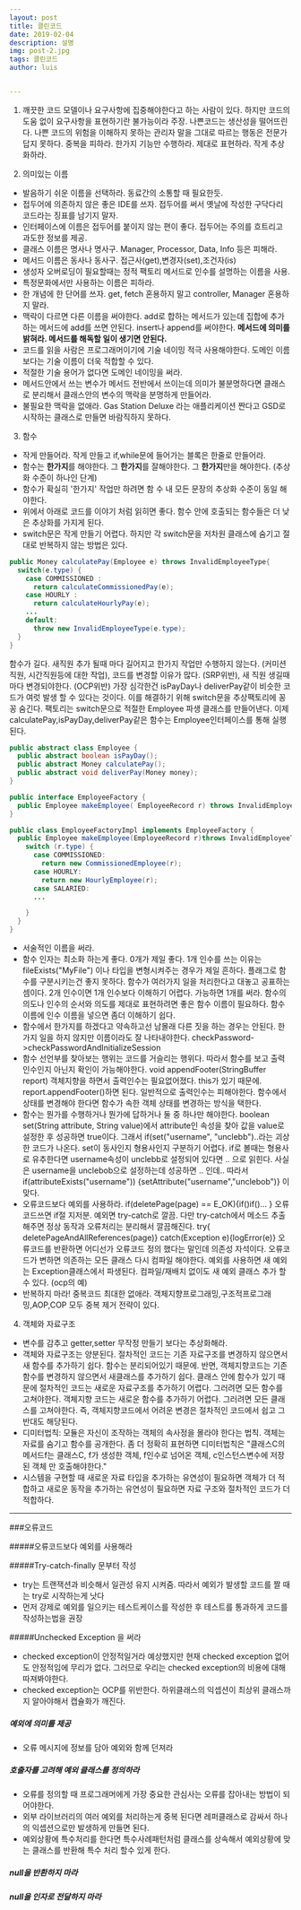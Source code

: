 ```yaml
---
layout: post
title: 클린코드
date: 2019-02-04
description: 설명
img: post-2.jpg
tags: 클린코드
author: luis


---
```

1. 깨끗한 코드
모델이나 요구사항에 집중해야한다고 하는 사람이 있다. 하지만 코드의 도움 없이 요구사항을 표현하기란 불가능이라 주장.
나쁜코드는 생산성을 떨어뜨린다.
나쁜 코드의 위험을 이해하지 못하는 관리자 말을 그대로 따르는 행동은 전문가답지 못하다.
중복을 피하라. 한가지 기능만 수행하라. 제대로 표현하라. 작게 추상화하라.

2. 의미있는 이름
- 발음하기 쉬운 이름을 선택하라. 동료간의 소통할 때 필요한듯.
- 접두어에 의존하지 않은 좋은 IDE를 쓰자. 접두어를 써서 옛날에 작성한 구닥다리 코드라는 징표를 남기지 말자.
- 인터페이스에 이름은 접두어를 붙이지 않는 편이 좋다. 접두어는 주의를 흐트리고 과도한 정보를 제공.
- 클래스 이름은 명사나 명사구. Manager, Processor, Data, Info 등은 피해라.
- 메서드 이름은 동사나 동사구. 접근사(get),변경자(set),조건자(is)
- 생성자 오버로딩이 필요할때는 정적 팩토리 메서드로 인수를 설명하는 이름을 사용.
- 특정문화에서만 사용하는 이름은 피하라.
- 한 개념에 한 단어를 쓰자. get, fetch 혼용하지 말고 controller, Manager 혼용하지 말라.
- 맥락이 다르면 다른 이름을 써야한다. add로 합하는 메서드가 있는데 집합에 추가하는 메서드에 add를 쓰면 안된다. insert나 append를 써야한다. **메서드에 의미를 밝혀라. 메서드를 해독할 일이 생기면 안된다.**
- 코드를 읽을 사람은 프로그래머이기에 기술 네이밍 적극 사용해야한다. 도메인 이름보다는 기술 이름이 더욱 적합할 수 있다.
- 적절한 기술 용어가 없다면 도메인 네이밍을 써라.
- 메서드안에서 쓰는 변수가 메서드 전반에서 쓰이는데 의미가 불분명하다면 클래스로 분리해서 클래스안의 변수의 맥락을 분명하게 만들어라.
- 불필요한 맥락을 없애라. Gas Station Deluxe 라는 애플리케이션 짠다고 GSD로 시작하는 클래스로 만들면 바람직하지 못하다.

3. 함수
- 작게 만들어라. 작게 만들고 if,while문에 들어가는 블록은 한줄로 만들어라.
- 함수는 **한가지**를 해야한다. 그 **한가지**를 잘해야한다. 그 **한가지**만을 해야한다. (추상화 수준이 하나인 단계)
- 함수가 확실히 '한가지' 작업만 하려면 함 수 내 모든 문장의 추상화 수준이 동일 해야한다.
- 위에서 아래로 코드를 이야기 처럼 읽히면 좋다. 함수 안에 호출되는 함수들은 더 낮은 추상화를 가지게 된다.
- switch문은 작게 만들기 어렵다. 하지만 각 switch문을 저차원 클래스에 숨기고 절대로 반복하지 않는 방법은 있다.
```java
public Money calculatePay(Employee e) throws InvalidEmployeeType{
  switch(e.type) {
    case COMMISSIONED :
      return calculateCommissionedPay(e);
    case HOURLY :
      return calculateHourlyPay(e);
    ...
    default:
      throw new InvalidEmployeeType(e.type);
  }
}
```
함수가 길다. 새직원 추가 될때 마다 길어지고 한가지 작업만 수행하지 않는다. (커미션직원, 시간직원등에 대한 작업), 코드를 변경할 이유가 많다. (SRP위반), 새 직원 생길때 마다 변경되야한다. (OCP위반)
가장 심각한건 isPayDay나 deliverPay같이 비슷한 코드가 여럿 발생 할 수 있다는 것이다.
이를 해결하기 위해 switch문을 추상팩토리에 꽁꽁 숨긴다. 팩토리는 switch문으로 적절한 Employee 파생 클래스를 만들어낸다. 이제 calculatePay,isPayDay,deliverPay같은 함수는 Employee인터페이스를 통해 실행된다.
```java
public abstract class Employee {
  public abstract boolean isPayDay();
  public abstract Money calculatePay();
  public abstract void deliverPay(Money money);
}

public interface EmployeeFactory {
  public Employee makeEmployee( EmployeeRecord r) throws InvalidEmployeeType;
}

public class EmployeeFactoryImpl implements EmployeeFactory {
  public Employee makeEmployee(EmployeeRecord r)throws InvalidEmployeeType {
    switch (r.type) {
      case COMMISSIONED:
        return new CommissionedEmployee(r);
      case HOURLY:
        return new HourlyEmployee(r);
      case SALARIED:
      ...

    }
  }
}
```
- 서술적인 이름을 써라.
- 함수 인자는 최소화 하는게 좋다.
0개가 제일 좋다.
1개 인수를 쓰는 이유는 fileExists("MyFile") 이나 타입을 변형시켜주는 경우가 제일 흔하다.
플래그로 함수를 구분시키는건 좋지 못하다. 함수가 여러가지 일을 처리한다고 대놓고 공표하는 셈이다.
2개 인수이면 1개 인수보다 이해하기 어렵다. 가능하면 1개를 써라.
함수의 의도나 인수의 순서와 의도를 제대로 표현하려면 좋은 함수 이름이 필요하다. 함수 이름에 인수 이름을 넣으면 좀더 이해하기 쉽다.
- 함수에서 한가지를 하겠다고 약속하고선 남몰래 다른 짓을 하는 경우는 안된다. 한가지 일을 하지 않지만 이름이라도 잘 나타내야한다. checkPassword->checkPasswordAndInitializeSession
- 함수 선언부를 찾아보는 행위는 코드를 거슬리는 행위다. 따라서 함수를 보고 출력인수인지 아닌지 확인이 가능해야한다. void appendFooter(StringBuffer report) 객체지향을 하면서 출력인수는 필요없어졌다. this가 있기 때문에. report.appendFooter()하면 된다. 일반적으로 출력인수는 피해야한다. 함수에서 상태를 변경해야 한다면 함수가 속한 객체 상태를 변경하는 방식을 택한다.
- 함수는 뭔가를 수행하거나 뭔가에 답하거나 둘 중 하나만 해야한다.
boolean set(String attribute, String value)에서 attribute인 속성을 찾아 값을 value로 설정한 후 성공하면 true이다. 그래서 if(set("username", "unclebb")..라는 괴상한 코드가 나온다.
set이 동사인지 형용사인지 구분하기 어렵다. if로 볼때는 형용사로 유추한다면 username속성이 unclebb로 설정되어 있다면 .. 으로 읽힌다. 사실은 username을 unclebob으로 설정하는데 성공하면 .. 인데.. 따라서 if(attributeExists("username")) {setAttribute("username","unclebob")} 이 맞다.
- 오류코드보다 예외를 사용하라.
if(deletePage(page) == E_OK){if()if()...  } 오류코드쓰면 if절 지저분. 예외면 try-catch로 깔끔.
다만 try-catch에서 메소드 추출해주면 정상 동작과 오류처리는 분리해서 깔끔해진다.
try{ deletePageAndAllReferences(page)} catch(Exception e){logError(e)}
오류코드를 반환하면 어디선가 오류코드 정의 했다는 말인데 의존성 자석이다. 오류코드가 변하면 의존하는 모든 클래스 다시 컴파일 해야한다. 예외를 사용하면 새 예외는 Exception클래스에서 파생된다. 컴파일/재배치 없이도 새 예외 클래스 추가 할 수 있다. (ocp의 예)
- 반복하지 마라! 중복코드 최대한 없애라. 객체지향프로그래밍,구조적프로그래밍,AOP,COP 모두 중복 제거 전략이 있다.  

4. 객체와 자료구조
- 변수를 감추고 getter,setter 무작정 만들기 보다는 추상화해라.
- 객체와 자료구조는 양분된다.
절차적인 코드는 기존 자료구조를 변경하지 않으면서 새 함수를 추가하기 쉽다. 함수는 분리되어있기 때문에. 반면, 객체지향코드는 기존함수를 변경하지 않으면서 새클래스를 추가하기 쉽다. 클래스 안에 함수가 있기 때문에
절차적인 코드는 새로운 자료구조를 추가하기 어렵다. 그러려면 모든 함수를 고쳐야한다. 객체지향 코드는 새로운 함수를 추가하기 어렵다. 그러려면 모든 클래스를 고쳐야한다.
즉, 객체지향코드에서 어려운 변경은 절차적인 코드에서 쉽고 그반대도 해당된다.
- 디미터법칙: 모듈은 자신이 조작하는 객체의 속사정을 몰라야 한다는 법칙.
객체는 자료를 숨기고 함수를 공개한다.
좀 더 정확히 표현하면 디미터법칙은 "클래스C의 메서드f는
클래스C,
f가 생성한 객체,
f인수로 넘어온 객체,
c인스턴스변수에 저장된 객체
만 호출해야한다."
- 시스템을 구현할 때 새로운 자료 타입을 추가하는 유연성이 필요하면 객체가 더 적합하고 새로운 동작을 추가하는 유연성이 필요하면 자료 구조와 절차적인 코드가 더 적합하다.  



---

###오류코드 

#####오류코드보다 예외를 사용해라 

#####Try-catch-finally 문부터 작성 

- try는 트랜잭션과 비슷해서 일관성 유지 시켜줌. 따라서 예외가 발생할 코드를 짤 때는 try로 시작하는게 낫다 
- 먼저 강제로 예외를 일으키는 테스트케이스를 작성한 후 테스트를 통과하게 코드를 작성하는법을 권장 

#####Unchecked Exception 을 써라 

- checked exception이 안정적일거라 예상했지만 현재 checked exception 없어도 안정적임에 무리가 없다. 그러므로 우리는 checked exception의 비용에 대해 따져봐야한다. 
- checked exception는 OCP를 위반한다. 하위클래스의 익셉션이 최상위 클래스까지 알아야해서 캡슐화가 깨진다. 

##### 예외에 의미를 제공 

- 오류 메시지에 정보를 담아 예외와 함께 던져라 

##### 호출자를 고려해 예외 클래스를 정의하라 

- 오류를 정의할 때 프로그래머에게 가장 중요한 관심사는 오류를 잡아내는 방법이 되어야한다. 
- 외부 라이브러리의 여러 예외를 처리하는게 중복 된다면 레퍼클래스로 감싸서 하나의 익셉션으로만 발생하게 만들면 된다. 
- 예외상황에 특수처리를 한다면 특수사례패턴처럼 클래스를 상속해서 예외상황에 맞는 클래스를 반환해 특수 처리 할수 있게 한다.  

##### null을 반환하지 마라 

##### null을 인자로 전달하지 마라 

